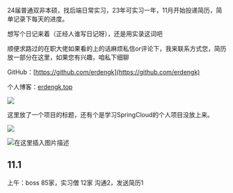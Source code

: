 

24届普通双非本硕，找后端日常实习，23年可实习一年，11月开始投递简历，简单记录下每天的进度。

想写个日记来着（正经人谁写日记呀），还是用实录这词吧



顺便求路过的在职大佬如果看的上的话麻烦私信or评论下，我来联系方式您，简历放一部分在这里，如果您有兴趣，咱私下细聊

GitHub：[https://github.com/erdengk](https://github.com/erdengk)

个人博客：[erdengk.top](erdengk.top)

![](https://img-blog.csdnimg.cn/07fc411476b74f9f8234a5d2e6b5aa60.png)

这里放了一个项目的标题，还有个是学习SpringCloud的个人项目没放上来。

![](https://img-blog.csdnimg.cn/1f8e49aced3c4a0f87212b81c916a295.png)

![在这里插入图片描述](https://img-blog.csdnimg.cn/e86e549c4f34493c859bef3f45351ecc.png)



## 11.1

上午：boss 85家，实习僧 12家
沟通2，发送简历1